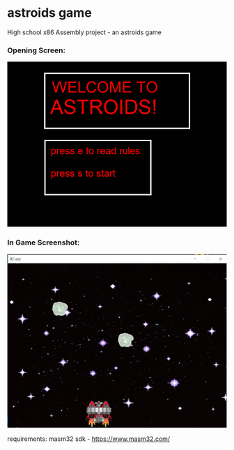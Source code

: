 # astroids game
High school x86 Assembly project - an astroids game

### Opening Screen:


![Screenshot](/assemblyProject/Pics-Readme/openScreen.bmp?raw=true "opening screen")


### In Game Screenshot:


![Screenshot](/assemblyProject/Pics-Readme/screenShot.JPG?raw=true "in game screenshot")



requirements:
    masm32 sdk - https://www.masm32.com/
